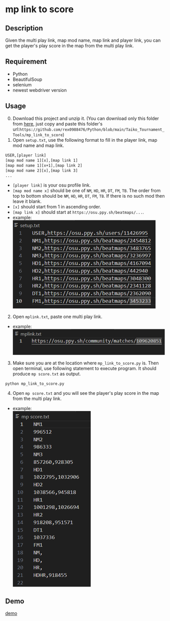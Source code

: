 # mp link to score

## Description
Given the multi play link, map mod name, map link and player link, you can get the player's play score in the map from the multi play link.

## Requirement
* Python
* BeautifulSoup
* selenium
* newest webdriver version

## Usage
0. Download this project and unzip it. (You can download only this folder from [here](https://minhaskamal.github.io/DownGit/#/home "DownGit"), just copy and paste this folder's url:`https://github.com/rex0988476/Python/blob/main/Taiko_Tournament_Tools/mp_link_to_score`)  
1. Open `setup.txt`, use the following format to fill in the player link, map mod name and map link.  
```
USER,[player link]
[map mod name 1][x],[map link 1]  
[map mod name 1][x+1],[map link 2]  
[map mod name 2][x],[map link 3]  
...   
```
* `[player link]` is your osu profile link.  
* `[map mod name x]` should be one of `NM`, `HD`, `HR`, `DT`, `FM`, `TB`. The order from top to bottom should be `NM`, `HD`, `HR`, `DT`, `FM`, `TB`. If there is no such mod then leave it blank.
* `[x]` should start from 1 in ascending order.
* `[map link x]` should start at `https://osu.ppy.sh/beatmaps/...`.  
* example:  
![setup](https://github.com/rex0988476/Python/blob/main/Taiko_Tournament_Tools/mp_link_to_score/README/setup.png)  
2. Open `mplink.txt`, paste one multi play link.
* example:  
![mplink](https://github.com/rex0988476/Python/blob/main/Taiko_Tournament_Tools/mp_link_to_score/README/mplink.png)  
3. Make sure you are at the location where `mp_link_to_score.py` is. Then open terminal, use following statement to execute program. It should produce `mp score.txt` as output.
```
python mp_link_to_score.py  
```
4. Open `mp score.txt` and you will see the player's play score in the map from the multi play link.
* example:  
![mp score](https://github.com/rex0988476/Python/blob/main/Taiko_Tournament_Tools/mp_link_to_score/README/mpscore.png)
## Demo
[demo](https://www.youtube.com/watch?v=HeoxKrUldXw "demo")
